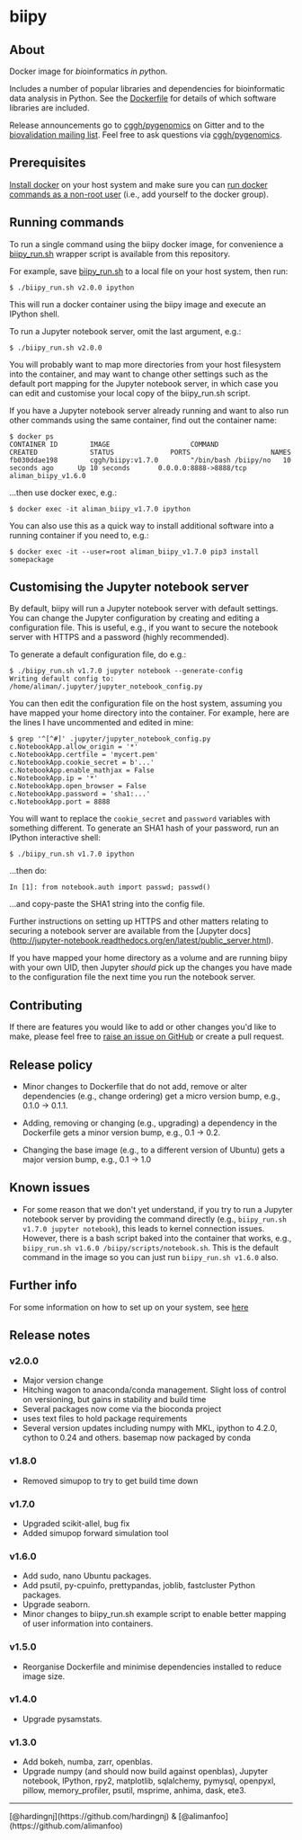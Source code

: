 # biipy
## About
Docker image for *bi*oinformatics *i*n *py*thon.

Includes a number of popular libraries and dependencies for bioinformatic data 
analysis in Python. See the [Dockerfile](Dockerfile) for details of which 
software libraries are included.

Release announcements go to [cggh/pygenomics](https://github.com/cggh/biipy) on 
Gitter and to the [biovalidation mailing list](https://groups.google.com/forum/#!forum/biovalidation). 
Feel free to ask questions via [cggh/pygenomics](https://github.com/cggh/biipy).

## Prerequisites

[Install docker](https://docs.docker.com/engine/installation/) on your host 
system and make sure you can [run docker commands as a non-root 
user](https://docs.docker.com/engine/installation/ubuntulinux/#create-a-docker-group) 
(i.e., add yourself to the docker group).

## Running commands

To run a single command using the biipy docker image, for convenience a 
[biipy_run.sh](biipy_run.sh) wrapper script is available from this 
repository. 

For example, save [biipy_run.sh](biipy_run.sh) to a local file on your host 
system, then run:

    $ ./biipy_run.sh v2.0.0 ipython
    
This will run a docker container using the biipy image and execute an IPython 
shell.

To run a Jupyter notebook server, omit the last argument, e.g.:

    $ ./biipy_run.sh v2.0.0

You will probably want to map more directories from your host filesystem 
into the container, and may want to change other settings such as the 
default port mapping for the Jupyter notebook server, in which case you can 
edit and customise your local copy of the biipy_run.sh script.

If you have a Jupyter notebook server already running and want to also run 
other commands using the same container, find out the container name:

    $ docker ps
    CONTAINER ID        IMAGE                    COMMAND                CREATED             STATUS              PORTS                    NAMES
    fb030ddae198        cggh/biipy:v1.7.0        "/bin/bash /biipy/no   10 seconds ago      Up 10 seconds       0.0.0.0:8888->8888/tcp   aliman_biipy_v1.6.0

...then use docker exec, e.g.:

    $ docker exec -it aliman_biipy_v1.7.0 ipython
    
You can also use this as a quick way to install additional software into a 
running container if you need to, e.g.:

    $ docker exec -it --user=root aliman_biipy_v1.7.0 pip3 install somepackage

## Customising the Jupyter notebook server

By default, biipy will run a Jupyter notebook server with default settings. 
You can change the Jupyter configuration by creating and editing a 
configuration file. This is useful, e.g., if you want to secure the notebook
server with HTTPS and a password (highly recommended).

To generate a default configuration file, do e.g.:

    $ ./biipy_run.sh v1.7.0 jupyter notebook --generate-config
    Writing default config to: /home/aliman/.jupyter/jupyter_notebook_config.py

You can then edit the configuration file on the host system, assuming you 
have mapped your home directory into the container. For example, here are the 
lines I have uncommented and edited in mine:

    $ grep '^[^#]' .jupyter/jupyter_notebook_config.py 
    c.NotebookApp.allow_origin = '*'
    c.NotebookApp.certfile = 'mycert.pem'
    c.NotebookApp.cookie_secret = b'...'
    c.NotebookApp.enable_mathjax = False
    c.NotebookApp.ip = '*'
    c.NotebookApp.open_browser = False
    c.NotebookApp.password = 'sha1:...'
    c.NotebookApp.port = 8888

You will want to replace the ``cookie_secret`` and ``password`` variables 
with something different. To generate an SHA1 hash of your password, run an 
IPython interactive shell:

    $ ./biipy_run.sh v1.7.0 ipython

...then do:

    In [1]: from notebook.auth import passwd; passwd()

...and copy-paste the SHA1 string into the config file.

Further instructions on setting up HTTPS and other matters relating to 
securing a notebook server are available from the [Jupyter docs]
(http://jupyter-notebook.readthedocs.org/en/latest/public_server.html).

If you have mapped your home directory as a volume and are running biipy 
with your own UID, then Jupyter *should* pick up the changes you have made 
to the configuration file the next time you run the notebook server.

## Contributing

If there are features you would like to add or other changes you'd like to 
make, please feel free to [raise an issue on GitHub](https://github.com/cggh/biipy/issues/new) 
or create a pull request.

## Release policy

- Minor changes to Dockerfile that do not add, remove or alter dependencies 
  (e.g., change ordering) get a micro version bump, e.g., 0.1.0 -> 0.1.1.

- Adding, removing or changing (e.g., upgrading) a dependency in the Dockerfile 
  gets a minor version bump, e.g., 0.1 -> 0.2.

- Changing the base image (e.g., to a different version of Ubuntu) gets a major 
  version bump, e.g., 0.1 -> 1.0

## Known issues

- For some reason that we don't yet understand, if you try to run a Jupyter 
  notebook server by providing the command directly (e.g., 
  ``biipy_run.sh v1.7.0 jupyter notebook``), this leads to kernel connection 
  issues. However, there is a bash script baked into the container that works,
  e.g., ``biipy_run.sh v1.6.0 /biipy/scripts/notebook.sh``. This is the default 
  command in the image so you can just run ``biipy_run.sh v1.6.0`` also.

## Further info

For some information on how to set up on your system, see [here](http://hardingnj.github.io/Using-docker/)

## Release notes


### v2.0.0

- Major version change
- Hitching wagon to anaconda/conda management. Slight loss of control on versioning, but gains in stability and build time
- Several packages now come via the bioconda project
- uses text files to hold package requirements
- Several version updates including numpy with MKL, ipython to 4.2.0, cython to 0.24 and others. basemap now packaged by conda


### v1.8.0

- Removed simupop to try to get build time down

### v1.7.0

- Upgraded scikit-allel, bug fix
- Added simupop forward simulation tool

### v1.6.0

- Add sudo, nano Ubuntu packages.
- Add psutil, py-cpuinfo, prettypandas, joblib, fastcluster Python packages.
- Upgrade seaborn.
- Minor changes to biipy_run.sh example script to enable better mapping of user 
  information into containers.

### v1.5.0

- Reorganise Dockerfile and minimise dependencies installed to reduce image size.

### v1.4.0

- Upgrade pysamstats.

### v1.3.0

- Add bokeh, numba, zarr, openblas.
- Upgrade numpy (and should now build against openblas), Jupyter notebook, 
  IPython, rpy2, matplotlib, sqlalchemy, pymysql, openpyxl, pillow, 
  memory_profiler, psutil, msprime, anhima, dask, ete3.

<hr/>
[@hardingnj](https://github.com/hardingnj) & [@alimanfoo](https://github.com/alimanfoo)


